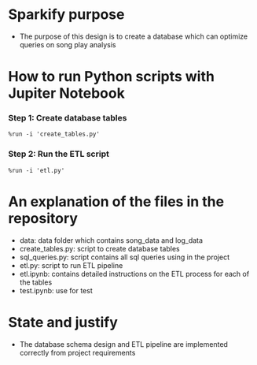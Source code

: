 # Sparkify purpose
- The purpose of this design is to create a database which can optimize queries on song play analysis
# How to run Python scripts with Jupiter Notebook
### Step 1: Create database tables
```
%run -i 'create_tables.py'
```
### Step 2: Run the ETL script
```
%run -i 'etl.py'
```
# An explanation of the files in the repository
- data: data folder which contains song_data and log_data
- create_tables.py: script to create database tables
- sql_queries.py: script contains all sql queries using in the project
- etl.py: script to run ETL pipeline
- etl.ipynb: contains detailed instructions on the ETL process for each of the tables
- test.ipynb: use for test
# State and justify
- The database schema design and ETL pipeline are implemented correctly from project requirements